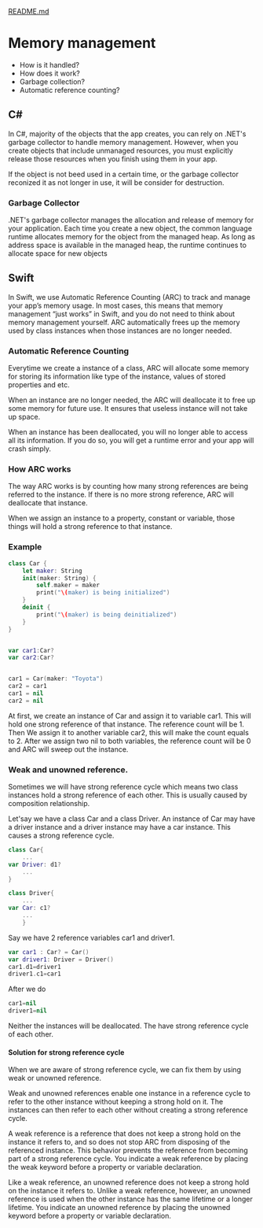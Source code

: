 [README.md](../README.md)

# Memory management
* How is it handled?
* How does it work?
* Garbage collection?
* Automatic reference counting?

## C#
In C#, majority of the objects that the app creates, you can rely on .NET's garbage collector to handle memory management. However, when you create objects that include unmanaged resources, you must explicitly release those resources when you finish using them in your app.

If the object is not beed used in a certain time, or the garbage collector reconized it as not longer in use, it will be consider for destruction.


### Garbage Collector
.NET's garbage collector manages the allocation and release of memory for your application. Each time you create a new object, the common language runtime allocates memory for the object from the managed heap. As long as address space is available in the managed heap, the runtime continues to allocate space for new objects



## Swift
In Swift, we use Automatic Reference Counting (ARC) to track and manage your app’s memory usage. In most cases, this means that memory management “just works” in Swift, and you do not need to think about memory management yourself. ARC automatically frees up the memory used by class instances when those instances are no longer needed.

### Automatic Reference Counting
Everytime we create a instance of a class, ARC will allocate some memory for storing its information like
type of the instance, values of stored properties and etc.

When an instance are no longer needed, the ARC will deallocate it to free up some memory for future use. It ensures that
useless instance will not take up space.

When an instance has been deallocated, you will no longer able to access all its information. If you do so, you will get a runtime error and your app will crash simply.

### How ARC works
The way ARC works is by counting how many strong references are being referred to the instance. If there is no more strong
reference, ARC will deallocate that instance.

When we assign an instance to a property, constant or variable, those things will hold a strong reference to that instance.

### Example
```Swift
class Car {
    let maker: String
    init(maker: String) {
        self.maker = maker
        print("\(maker) is being initialized")
    }
    deinit {
        print("\(maker) is being deinitialized")
    }
}


var car1:Car?
var car2:Car?


car1 = Car(maker: "Toyota")
car2 = car1
car1 = nil
car2 = nil
```

At first, we create an instance of Car and assign it to variable car1. This will hold one strong reference of that instance.
The reference count will be 1. Then We assign it to another variable car2, this will make the count equals to 2.
After we assign two nil to both variables, the reference count will be 0 and ARC will sweep out the instance.

### Weak and unowned reference.
Sometimes we will have strong reference cycle which means two class instances hold a strong reference of each other.
This is usually caused by composition relationship.

Let'say we have a class Car and a class Driver. An instance of Car may have a driver instance and a driver instance
may have a car instance. This causes a strong reference cycle.

```Swift
class Car{
    ...
var Driver: d1?
    ...
}

class Driver{
    ...
var Car: c1?
    ...
    }
```

Say we have 2 reference variables car1 and driver1.

```Swift
var car1 : Car? = Car()
var driver1: Driver = Driver()
car1.d1=driver1
driver1.c1=car1
```

After we do

```Swift
car1=nil
driver1=nil
```
Neither the instances will be deallocated. The have strong reference cycle of each other.

#### Solution for strong reference cycle
When we are aware of strong reference cycle, we can fix them by using weak or unowned reference.

Weak and unowned references enable one instance in a reference cycle to refer to the other instance without keeping a strong hold on it. The instances can then refer to each other without creating a strong reference cycle.

A weak reference is a reference that does not keep a strong hold on the instance it refers to, and so does not stop ARC from disposing of the referenced instance. This behavior prevents the reference from becoming part of a strong reference cycle. You indicate a weak reference by placing the weak keyword before a property or variable declaration.

Like a weak reference, an unowned reference does not keep a strong hold on the instance it refers to. Unlike a weak reference, however, an unowned reference is used when the other instance has the same lifetime or a longer lifetime. You indicate an unowned reference by placing the unowned keyword before a property or variable declaration.
